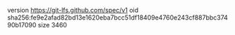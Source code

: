 version https://git-lfs.github.com/spec/v1
oid sha256:fe9e2afad82bd13e1620eba7bcc51df18409e4760e243cf887bbc37490b17090
size 3460
